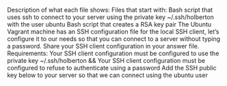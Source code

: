 Description of what each file shows:
Files that start with:
Bash script that uses ssh to connect to your server using the private key ~/.ssh/holberton with the user ubuntu
Bash script that creates a RSA key pair
The Ubuntu Vagrant machine has an SSH configuration file for the local SSH client, let’s configure it to our needs so that you can connect to a server without typing a password. Share your SSH client configuration in your answer file. Requirements: Your SSH client configuration must be configured to use the private key ~/.ssh/holberton && Your SSH client configuration must be configured to refuse to authenticate using a password
Add the SSH public key below to your server so that we can connect using the ubuntu user
